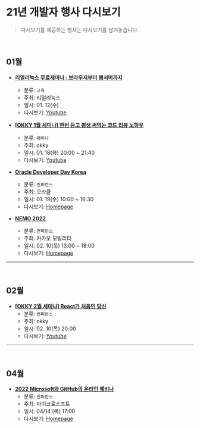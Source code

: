 # 21년 개발자 행사 다시보기

> 다시보기를 제공하는 행사는 다시보기를 남겨놓습니다.

<br />

## 01월 
- __[리얼리눅스 무료세미나 : 브라우저부터 웹서버까지](https://festa.io/events/2061)__
  - 분류: `교육`
  - 주최: 리얼리눅스
  - 일시: 01. 12(수)
  - 다시보기: [Youtube](https://youtu.be/wCsE31IKd9o)

- __[[OKKY 1월 세미나] 한번 듣고 평생 써먹는 코드 리뷰 노하우](https://okky.kr/article/1135478)__
  - 분류: `웨비나`
  - 주최: okky
  - 일시: 01. 18(화) 20:00 ~ 21:40
  - 다시보기: [Youtube](https://youtu.be/TAPviNhFuSg)
- __[Oracle Developer Day Korea](https://go.oracle.com/LP=120553?elqCampaignId=326404)__
  - 분류: `컨퍼런스`
  - 주최: 오라클
  - 일시: 01. 19(수) 10:00 ~ 16:30
  - 다시보기: [Homepage](https://go.oracle.com/LP=120553)
- __[NEMO 2022](https://nemo.kakaomobility.com/)__
  - 분류: `컨퍼런스`
  - 주최: 카카오 모빌리티
  - 일시: 02. 10(목) 13:00 ~ 18:00
  - 다시보기: [Homepage](https://nemo.kakaomobility.com/)

<hr />
<br />

## 02월 
- __[[OKKY 2월 세미나] React가 처음인 당신](https://okky.kr/article/1151540)__
  - 분류: `컨퍼런스`
  - 주최: okky
  - 일시: 02. 10(목) 20:00
  - 다시보기: [Youtube](https://youtu.be/mfzRXKUQCvY)

<hr />
<br />

## 04월 
- __[2022 Microsoft와 GitHub의 온라인 웨비나](https://aifactory.space/notice/detail/57)__
  - 분류: `컨퍼런스`
  - 주최: 마이크로소프트
  - 일시: 04/14 (목) 17:00
  - 다시보기: [Homepage](https://aifactory.space/notice/detail/57Y)